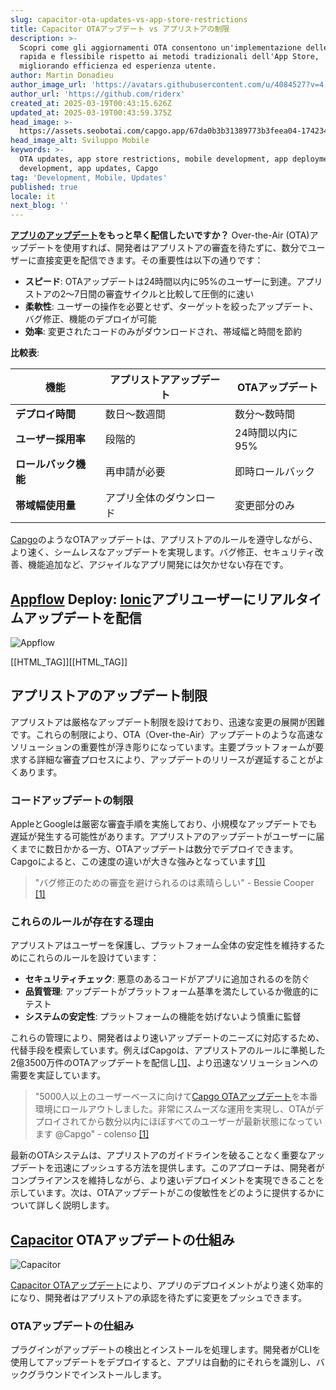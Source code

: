 ```yaml
---
slug: capacitor-ota-updates-vs-app-store-restrictions
title: Capacitor OTAアップデート vs アプリストアの制限
description: >-
  Scopri come gli aggiornamenti OTA consentono un'implementazione delle app più
  rapida e flessibile rispetto ai metodi tradizionali dell'App Store,
  migliorando efficienza ed esperienza utente.
author: Martin Donadieu
author_image_url: 'https://avatars.githubusercontent.com/u/4084527?v=4'
author_url: 'https://github.com/riderx'
created_at: 2025-03-19T00:43:15.626Z
updated_at: 2025-03-19T00:43:59.375Z
head_image: >-
  https://assets.seobotai.com/capgo.app/67da0b3b31389773b3feea04-1742345039375.jpg
head_image_alt: Sviluppo Mobile
keywords: >-
  OTA updates, app store restrictions, mobile development, app deployment, agile
  development, app updates, Capgo
tag: 'Development, Mobile, Updates'
published: true
locale: it
next_blog: ''
---
```


**[アプリのアップデート](https://capgoapp/plugins/capacitor-updater/)をもっと早く配信したいですか？** Over-the-Air (OTA)アップデートを使用すれば、開発者はアプリストアの審査を待たずに、数分でユーザーに直接変更を配信できます。その重要性は以下の通りです：

-   **スピード**: OTAアップデートは24時間以内に95%のユーザーに到達。アプリストアの2〜7日間の審査サイクルと比較して圧倒的に速い
-   **柔軟性**: ユーザーの操作を必要とせず、ターゲットを絞ったアップデート、バグ修正、機能のデプロイが可能
-   **効率**: 変更されたコードのみがダウンロードされ、帯域幅と時間を節約

**比較表**:

| 機能 | アプリストアアップデート | OTAアップデート |
| --- | --- | --- |
| **デプロイ時間** | 数日〜数週間 | 数分〜数時間 |
| **ユーザー採用率** | 段階的 | 24時間以内に95% |
| **ロールバック機能** | 再申請が必要 | 即時ロールバック |
| **帯域幅使用量** | アプリ全体のダウンロード | 変更部分のみ |

[Capgo](https://capgoapp/)のようなOTAアップデートは、アプリストアのルールを遵守しながら、より速く、シームレスなアップデートを実現します。バグ修正、セキュリティ改善、機能追加など、アジャイルなアプリ開発には欠かせない存在です。

## [Appflow](https://ionicio/appflow/) Deploy: [Ionic](https://ionicframeworkcom/)アプリユーザーにリアルタイムアップデートを配信

![Appflow](https://mars-imagesimgixnet/seobot/screenshots/ionicio-7ef34251b5ccfe1dba6d8c040dae490b-2025-03-19jpg?auto=compress)

[[HTML_TAG]][[HTML_TAG]]

## アプリストアのアップデート制限

アプリストアは厳格なアップデート制限を設けており、迅速な変更の展開が困難です。これらの制限により、OTA（Over-the-Air）アップデートのような高速なソリューションの重要性が浮き彫りになっています。主要プラットフォームが要求する詳細な審査プロセスにより、アップデートのリリースが遅延することがよくあります。

### コードアップデートの制限

AppleとGoogleは厳密な審査手順を実施しており、小規模なアップデートでも遅延が発生する可能性があります。アプリストアのアップデートがユーザーに届くまでに数日かかる一方、OTAアップデートは数分でデプロイできます。Capgoによると、この速度の違いが大きな強みとなっています[\[1\]](https://capgoapp/)

> "バグ修正のための審査を避けられるのは素晴らしい" - Bessie Cooper [\[1\]](https://capgoapp/)

### これらのルールが存在する理由

アプリストアはユーザーを保護し、プラットフォーム全体の安定性を維持するためにこれらのルールを設けています：

-   **セキュリティチェック**: 悪意のあるコードがアプリに追加されるのを防ぐ
-   **品質管理**: アップデートがプラットフォーム基準を満たしているか徹底的にテスト
-   **システムの安定性**: プラットフォームの機能を妨げないよう慎重に監督

これらの管理により、開発者はより速いアップデートのニーズに対応するため、代替手段を模索しています。例えばCapgoは、アプリストアのルールに準拠した2億3500万件のOTAアップデートを配信し[\[1\]](https://capgoapp/)、より迅速なソリューションへの需要を実証しています。

> "5000人以上のユーザーベースに向けて[Capgo OTAアップデート](https://webcapgoapp/resend_email)を本番環境にロールアウトしました。非常にスムーズな運用を実現し、OTAがデプロイされてから数分以内にほぼすべてのユーザーが最新状態になっています @Capgo" - colenso [\[1\]](https://capgoapp/)

最新のOTAシステムは、アプリストアのガイドラインを破ることなく重要なアップデートを迅速にプッシュする方法を提供します。このアプローチは、開発者がコンプライアンスを維持しながら、より速いデプロイメントを実現できることを示しています。次は、OTAアップデートがこの俊敏性をどのように提供するかについて詳しく説明します。

## [Capacitor](https://capacitorjscom/) OTAアップデートの仕組み

![Capacitor](https://mars-imagesimgixnet/seobot/screenshots/capacitorjscom-4c1a6a7e452082d30f5bff9840b00b7d-2025-03-19jpg?auto=compress)

[Capacitor OTAアップデート](https://capgoapp/ja/)により、アプリのデプロイメントがより速く効率的になり、開発者はアプリストアの承認を待たずに変更をプッシュできます。

### OTAアップデートの仕組み

プラグインがアップデートの検出とインストールを処理します。開発者がCLIを使用してアップデートをデプロイすると、アプリは自動的にそれらを識別し、バックグラウンドでインストールします。